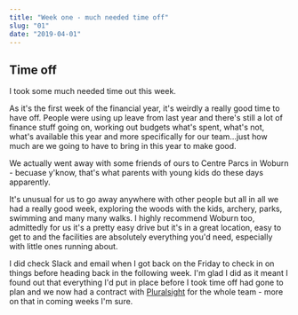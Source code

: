 ```yaml
---
title: "Week one - much needed time off"
slug: "01"
date: "2019-04-01"
---
```


## Time off

I took some much needed time out this week. 

As it's the first week of the financial year, it's weirdly a really good time to have off. People were using up leave from last year and there's still a lot of finance stuff going on, working out budgets what's spent, what's not, what's available this year and more specifically for our team...just how much are we going to have to bring in this year to make good.

We actually went away with some friends of ours to Centre Parcs in Woburn - becuase y'know, that's what parents with young kids do these days apparently.

It's unusual for us to go away anywhere with other people but all in all we had a really good week, exploring the woods with the kids, archery, parks, swimming and many many walks. I highly recommend Woburn too, admittedly for us it's a pretty easy drive but it's in a great location, easy to get to and the facilities are absolutely everything you'd need, especially with little ones running about.

I did check Slack and email when I got back on the Friday to check in on things before heading back in the following week. I'm glad I did as it meant I found out that everything I'd put in place before I took time off had gone to plan and we now had a contract with [Pluralsight](https://www.pluralsight.com) for the whole team - more on that in coming weeks I'm sure.


